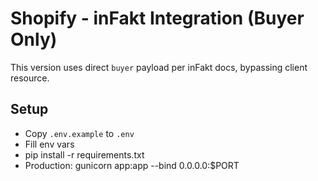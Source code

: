 # Shopify - inFakt Integration (Buyer Only)

This version uses direct `buyer` payload per inFakt docs, bypassing client resource.

## Setup
- Copy `.env.example` to `.env`
- Fill env vars
- pip install -r requirements.txt
- Production: gunicorn app:app --bind 0.0.0.0:$PORT
